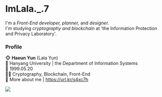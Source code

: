# ImLala._.7

I'm a *Front-End developer, planner,* and *designer.*         
I'm studying *cryptography and blockchain* at 'the Information Protection and Privacy Laboratory'.
    
        
### Profile
🐵 **Haeun Yun** (Lala Yun)   
🏫 Hanyang University | the Department of Information Systems   
🎉 1999.05.20   
👩‍💻 Cryptography, Blockchain, Front-End   
📑 More about me | <https://url.kr/s4xc7h> 
          
<img src="https://img.shields.io/badge/Python-3766AB?style=flat-square&logo=Python&logoColor=white"/></a>
